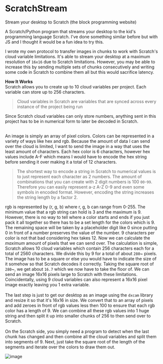 # ScratchStream
Stream your desktop to Scratch (the block programming website)

A Scratch/Python program that streams your desktop to the kid's programming language Scratch. I've done something similar before but with JS and I thought it would be a fun idea to try this. 

I wrote my own protocol to transfer images in chunks to work with Scratch's cloud variable limitations. It's able to stream your desktop at a maximum resolution of `16x16` due to Scratch limitations. However, you may be able to increase this by sending multiple sets of chunks consecutively and writing some code in Scratch to combine them all but this would sacrifice latency. 

**How It Works**<br>
Scratch allows you to create up to 10 cloud variables per project. Each variable can store up to 256 characters.
> Cloud variables in Scratch are variables that are synced across every instance of the project being run

Since Scratch cloud variables can only store numbers, anything sent in this project has to be in numerical form to later be decoded in Scratch. <br><br>

An image is simply an array of pixel colors. Colors can be represented in a variety of ways like hex and rgb. Because the amount of data I can send over the cloud is limited, I want to send the image in a way that uses the least amount of characters. Each hex color is 6 characters, however hex values include A-F which means I would have to encode the hex string before sending it over making it a total of 12 characters. 
> The shortest way to encode a string in Scratch to numerical values is to just represent each character as 2 numbers. The amount of combinations that you can create with 2 digit numbers is 100 `00`-`99`. Therefore you can easily represent a-z A-Z 0-9 and even some symbols in encoded format. However, encoding the string increases the string length by a factor 2.

rgb is represented by (r, g, b) where r, g, b can range from 0-255. The minimum value that a rgb string can hold is 3 and the maximum is 9. However, there is no way to tell where a color starts and ends if you just pack it all together so there has to be a set length for the colors which is 9. The remaining space will be taken by a placeholder digit like 0 since putting 0 in front of a number preserves the value of the number. 9 characters per color is not that bad considering hex takes 12. Now we can calculate the *maximum* amount of pixels that we can send over. The calculation is simple, Scratch allows 10 cloud variables which contain 256 characters each for a total of 2560 characters. We divide this by 9 for a total of about `280`~ pixels. The image has to be a square or else you would have to indicate the size of it somehow so that Scratch decodes it correctly. Taking the square root of `280`~, we get about `16.7` which we now have to take the floor of. We can send an image 16x16 pixels large to Scratch with these limitations. Coincidentally, using 9 cloud variables can also represent a 16x16 pixel image exactly leaving you 1 extra variable. 
<br><br>
The last step is just to get our desktop as an image using the `dxcam` library and resize it so that it's 16x16 in size. We convert that to an array of pixels and add zeroes in front of rgb values less then 100 to ensure that each rgb color has a length of 9. We can combine all these rgb values into 1 huge string and then split it up into smaller chunks of 256 to then send over to Scratch.
<br><br>
On the Scratch side, you simply need a program to detect when the last chunk has changed and then combine all the cloud variables and split them into segments of 9. Next, just take the square root of the length of the segments and iterate over the colors to draw them out. 

![image](https://github.com/wa1ker38552/ScratchStream/assets/100868154/6639d763-274f-4183-9454-3a3fb787f81d)
